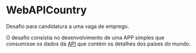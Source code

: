 # WebAPICountry
Desafio para candidatura a uma vaga de emprego.

O desafio consistia no desenvolvimento de uma APP simples que consumisse os dados da [API](https://restcountries.com/v3.1/) que contém os detalhes dos países do mundo.
